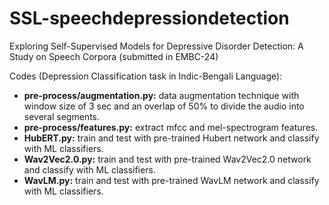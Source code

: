 # SSL-speechdepressiondetection

Exploring Self-Supervised Models for Depressive Disorder Detection: A Study on Speech Corpora (submitted in EMBC-24)


Codes (Depression Classification task in Indic-Bengali Language):
- **pre-process/augmentation.py:** data augmentation technique with window size of 3 sec and an overlap of 50% to divide the audio into several segments.
- **pre-process/features.py:** extract mfcc and mel-spectrogram features.
-  **HubERT.py:** train and test with pre-trained Hubert network and classify with ML classifiers.
-  **Wav2Vec2.0.py:** train and test with pre-trained Wav2Vec2.0 network and classify with ML classifiers.
-  **WavLM.py:** train and test with pre-trained WavLM network and classify with ML classifiers.
